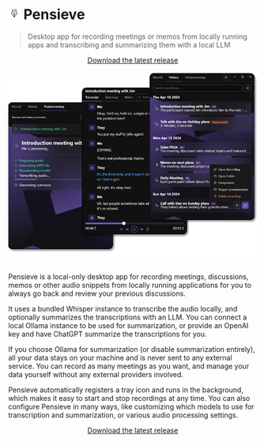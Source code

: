 # <img src="icon.svg" width="24"> Pensieve

> Desktop app for recording meetings or memos from locally running apps and transcribing and summarizing them with a local LLM

<div align="center">
    <a href="https://github.com/lukasbach/pensieve/releases/latest">
        Download the latest release
    </a>
</div>
<br />


<div align="center">
    <img src="images/preview.png" alt="Preview image of Pensieve" />
</div>
<br />

Pensieve is a local-only desktop app for recording meetings, discussions, memos or other audio
snippets from locally running applications for you to always go back and review your
previous discussions.

It uses a bundled Whisper instance to transcribe the audio locally, and optionally
summarizes the transcriptions with an LLM. You can connect a local Ollama instance to
be used for summarization, or provide an OpenAI key and have ChatGPT summarize the
transcriptions for you.

If you choose Ollama for summarization (or disable summarization entirely), all your
data stays on your machine and is never sent to any external service. You can record
as many meetings as you want, and manage your data yourself without any external
providers involved.

Pensieve automatically registers a tray icon and runs in the background, which
makes it easy to start and stop recordings at any time. You can also configure
Pensieve in many ways, like customizing which models to use for transcription
and summarization, or various audio processing settings.

<div align="center">
    <a href="https://github.com/lukasbach/pensieve/releases/latest">
        Download the latest release
    </a>
</div>